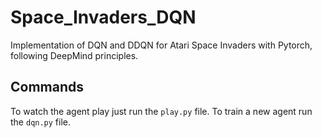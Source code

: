 # Space_Invaders_DQN

Implementation of DQN and DDQN for Atari Space Invaders with Pytorch, following DeepMind principles.

## Commands

To watch the agent play just run the `play.py` file.
To train a new agent run the `dqn.py` file.